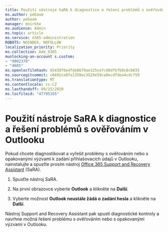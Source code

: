 ```yaml
---
title: Použití nástroje SaRA k diagnostice a řešení problémů s ověřováním v Outlooku
ms.author: pebaum
author: pebaum
manager: mnirkhe
ms.audience: Admin
ms.topic: article
ms.service: o365-administration
ROBOTS: NOINDEX, NOFOLLOW
localization_priority: Priority
ms.collection: Adm_O365
munlocking-an-account s.custom:
- "9002370"
- "4605"
ms.openlocfilehash: 85438f6e4fde8679ae125ce7c89dfbfb0c8cb035
ms.sourcegitcommit: c6692ce0fa1358ec3529e59ca0ecdfdea4cdc759
ms.translationtype: MT
ms.contentlocale: cs-CZ
ms.lasthandoff: 09/15/2020
ms.locfileid: "47795165"
---
```

# <a name="use-sara-to-diagnose-and-resolve-outlook-authentication-issues"></a>Použití nástroje SaRA k diagnostice a řešení problémů s ověřováním v Outlooku

Pokud chcete diagnostikovat a vyřešit problémy s ověřováním nebo s opakovanými výzvami k zadání přihlašovacích údajů v Outlooku, nainstalujte a spusťte prosím nástroj [Office 365 Support and Recovery Assistant](https://diagnostics.office.com/#/) (SaRA).

1. Spusťte nástroj SaRA.

2. Na první obrazovce vyberte **Outlook** a klikněte na **Další**.

3. Vyberte možnost **Outlook neustále žádá o zadání hesla** a klikněte na **Další**.

Nástroj Support and Recovery Assistant pak spustí diagnostické kontroly a navrhne možná řešení problému s ověřováním nebo s opakovanými výzvami v Outlooku.
